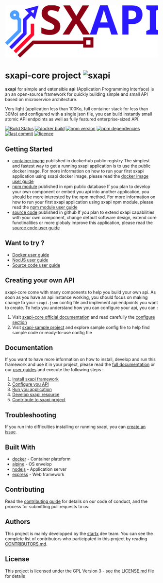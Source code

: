 [![sxapi](https://raw.githubusercontent.com/startxfr/sxapi-core/dev/docs/assets/logo.svg?sanitize=true)](https://github.com/startxfr/sxapi-core)

# sxapi-core project ![sxapi](https://img.shields.io/badge/latest-v0.1.15-blue.svg)

**sxapi** for **s**imple and e**x**tensible **api** (Application Programming Interface) is an an open-source framework for quickly building simple and small API based on microservice architecture.

Very light (application less than 100Ko, full container stack for less than 30Mo) and configured with a single json file, you can build instantly small atomic API endpoints as well as fully featured enterprise-sized API.

[![Build Status](https://travis-ci.org/startxfr/sxapi-core.svg?branch=dev)](https://travis-ci.org/startxfr/sxapi-core) 
[![docker build](https://img.shields.io/docker/build/startx/sxapi.svg)](https://hub.docker.com/r/startx/sxapi/) 
[![npm version](https://badge.fury.io/js/sxapi-core.svg)](https://www.npmjs.com/package/sxapi-core) 
[![npm dependencies](https://david-dm.org/startxfr/sxapi-core.svg)](https://www.npmjs.com/package/sxapi-core) 
[![last commit](https://img.shields.io/github/last-commit/startxfr/sxapi-core.svg)](https://github.com/startxfr/sxapi-core) 
[![licence](https://img.shields.io/github/license/startxfr/sxapi-core.svg)](https://github.com/startxfr/sxapi-core) 

## Getting Started

- [container image](https://hub.docker.com/r/startx/sxapi) published in dockerhub public registry
The simplest and fastest way to get a running sxapi application is to use the public docker image. For more information on how to run your first sxapi application using sxapi docker image, please read the [docker image user guide](https://github.com/startxfr/sxapi-core/tree/dev/docs/guides/USE_docker.md)
- [npm module](https://www.npmjs.com/package/sxapi-core) published in npm public database
If you plan to develop your own component or embed you api into another application, you should be more interested by the npm method. For more information on how to run your first sxapi application using sxapi npm module, please read the [npm module user guide](https://github.com/startxfr/sxapi-core/tree/dev/docs/guides/USE_npm.md)
- [source code](https://github.com/startxfr/sxapi-core/tree/dev) published in github
If you plan to extend sxapi capabilities with your own component, change default software design, extend core functinalities or more globaly improve this application, please read the [source code user guide](https://github.com/startxfr/sxapi-core/tree/dev/docs/guides/USE_source.md)

## Want to try ?

- [Docker user guide](https://github.com/startxfr/sxapi-core/tree/dev/docs/guides/USE_docker.md)
- [NodJS user guide](https://github.com/startxfr/sxapi-core/tree/dev/docs/guides/USE_npm.md)
- [Source code user guide](https://github.com/startxfr/sxapi-core/tree/dev/docs/guides/USE_source.md)

## Creating your own API

sxapi-core come with many components to help you build your own api. As soon as you have an api instance working, you should focus on making change to your `sxapi.json` config file and implement api endpoints you want to create. 
To help you understand how you can configure your api, you can :
1. Visit [sxapi-core official documentation](https://github.com/startxfr/sxapi-core/tree/dev/docs/README.md) and read carefully the [configure section](https://github.com/startxfr/sxapi-core/tree/dev/docs/guides/2.Configure.md)
2. Visit [sxapi-sample project](https://github.com/startxfr/sxapi-sample) and explore sample config file to help find sample code or ready-to-use config file

## Documentation

If you want to have more information on how to install, develop and run this framework and use it in your project, please read the [full documentation](https://github.com/startxfr/sxapi-core/tree/dev/docs/README.md) or our [user guides](https://github.com/startxfr/sxapi-core/tree/dev/docs/guides/README.md) and execute the following steps :
1. [Install sxapi framework](https://github.com/startxfr/sxapi-core/tree/dev/docs/guides/1.Install.md)
2. [Configure you API](https://github.com/startxfr/sxapi-core/tree/dev/docs/guides/2.Configure.md)
3. [Run you application](https://github.com/startxfr/sxapi-core/tree/dev/docs/guides/3.Run.md)
4. [Develop sxapi resource](https://github.com/startxfr/sxapi-core/tree/dev/docs/guides/4.Develop.md)
5. [Contribute to sxapi project](https://github.com/startxfr/sxapi-core/tree/dev/docs/guides/5.Contribute.md)

## Troubleshooting

If you run into difficulties installing or running sxapi, you can [create an issue](https://github.com/startxfr/sxapi-core/issues/new).

## Built With

* [docker](https://www.docker.com/) - Container plateform
* [alpine](https://alpinelinux.org/) - OS envelop
* [nodejs](https://nodejs.org) - Application server
* [express](http://expressjs.com) - Web framework

## Contributing

Read the [contributing guide](https://github.com/startxfr/sxapi-core/tree/dev/docs/guides/5.Contribute.md) for details on our code of conduct, and the process for submitting pull requests to us.

## Authors

This project is mainly developped by the [startx](https://www.startx.fr) dev team. You can see the complete list of contributors who participated in this project by reading [CONTRIBUTORS.md](https://github.com/startxfr/sxapi-core/tree/dev/docs/CONTRIBUTORS.md).

## License

This project is licensed under the GPL Version 3 - see the [LICENSE.md](https://github.com/startxfr/sxapi-core/tree/dev/docs/LICENSE.md) file for details
